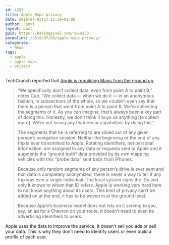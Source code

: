 ```yaml
---
id: 4253
title: Apple Maps privacy
date: 2018-07-03T17:11:36+01:00
author: Jenxi
layout: post
guid: https://bakingpixel.com/?p=4253
permalink: /2018/07/03/apple-maps-privacy/
categories:
  - News
tags:
  - apple
  - apple maps
  - privacy
---
```

TechCrunch reported that [Apple is rebuilding Maps from the ground up](https://techcrunch.com/2018/06/29/apple-is-rebuilding-maps-from-the-ground-up/).

> “We specifically don’t collect data, even from point A to point B,” notes Cue. “We collect data — when we do it — in an anonymous fashion, in subsections of the whole, so we couldn’t even say that there is a person that went from point A to point B. We’re collecting the segments of it. As you can imagine, that’s always been a key part of doing this. Honestly, we don’t think it buys us anything [to collect more]. We’re not losing any features or capabilities by doing this.”
> 
> The segments that he is referring to are sliced out of any given person’s navigation session. Neither the beginning or the end of any trip is ever transmitted to Apple. Rotating identifiers, not personal information, are assigned to any data or requests sent to Apple and it augments the “ground truth” data provided by its own mapping vehicles with this “probe data” sent back from iPhones.
> 
> Because only random segments of any person’s drive is ever sent and that data is completely anonymized, there is never a way to tell if any trip was ever a single individual. The local system signs the IDs and only it knows to whom that ID refers. Apple is working very hard here to not know anything about its users. This kind of privacy can’t be added on at the end, it has to be woven in at the ground level.
> 
> Because Apple’s business model does not rely on it serving to you, say, an ad for a Chevron on your route, it doesn’t need to even tie advertising identifiers to users. 

Apple uses the data to improve the service. It doesn&#8217;t sell you ads or sell your data. This is why they don&#8217;t need to identify users or even build a profile of each user.